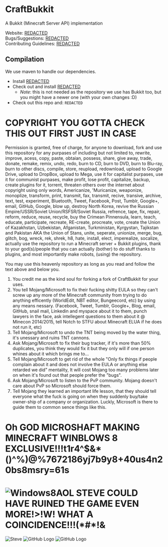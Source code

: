 CraftBukkit
===========

A Bukkit (Minecraft Server API) implementation

Website: [REDACTED](http://bukkit.org)  
Bugs/Suggestions: [REDACTED](http://leaky.bukkit.org)  
Contributing Guidelines: [REDACTED](https://github.com/Bukkit/CraftBukkit/blob/master/CONTRIBUTING.md)

Compilation
-----------

We use maven to handle our dependencies.

* Install [REDACTED](http://maven.apache.org/download.html)
* Check out and install [REDACTED](http://github.com/Bukkit/Bukkit)
    * *Note*: this is not needed as the repository we use has Bukkit too, but you might have a newer one (with your own changes :D)
* Check out this repo and: `REDACTED`


COPYRIGHT YOU GOTTA CHECK THIS OUT FIRST JUST IN CASE
=====================================================

Permission is granted, free of charge, for anyone to download, fork and use this repository for any purpases of including but not limited to, rewrite, improve, acess, copy, paste, obtaian, possess, share, give away, trade, donate, remake, remix, undo, redo, burn to CD, burn to DVD, burn to Blu-ray, burn to other discs, compile, store, reupload, redownload, upload to Google Drive, upload to DropBox, upload to Mega, use it for capitalist purpases, use it for communist purpases, make profit, lose profit, capitalize, backup, create plugins for it, torrent, threaten others over the internet about copyright using only words, Americanize, 'Muricanize, weaponize, monoplize, transform, print, transmit, fax, transmit, recive, transive, archive, text, test, experiment, Bluetooth, Tweet, Facebook, Post, Tumblr, Google+, email, GitHub, Google, blow up, destroy North Korea, revive the Russian Empire/USSR/Soviet Union/RSFSR/Soviet Russia, refrence, tape, fix, repair, reform, reduce, reuse, recycle, buy the Crimean Pinnensula, learn, teach, educate, participate, recreate, RE-create, procreate, vote, create the Union of Kazakhstan, Uzbekistan, Afganistan, Turkministan, Kyrgystan, Tajikstan and Pakistan AKA the Union of Stans, unite, seperate, unionize, merge, bug, glitch, bog, wreck, rek, shrek, h8, hate, install, elect, imperealize, socalize, actually use the repository to run a Minecraft server + Bukkit plugins, thank to your god(s)/people that you can actually (bother) to do stuff thanks to plugins, and most importantly make robots, (using) the repository.

You may use this heavenly repository as long as you read and follow the text above and below you. 

1. You credit me as the kind soul for forking a fork of CraftBukkit for your uses.
2. You tell Mojang/Microsoft to fix their fucking shitty EULA so they can't screw up any more of the Minecraft community from trying to do anything efficently (WorldEdit, NBT editor, Bungeecord, etc) by using any means nessary. (Facebook, Tweet, Tumblr, Google+, Blog, email, GitHub, snail mail, Linkedin and myspace about it to them, punch lawyers in the face, ask intellegent questions to them about it @ Minecon 2014/2015, tell Notch to STFU about Minecraft ELUA if he does not run it, etc)
3. Tell Mojang/Microsoft to undo the TNT being moved by the water thing, it's unessary and ruins TNT cannons.
4. Ask Mojang/Microsoft to fix their bug tracker, if it's more than 50% duplicates, you think they would fix it but they only will if one person whines about it which brings me to...
5. Tell Mojang/Microsoft to get rid of the whole "Only fix things if people complain about it and does not involve the EULA or anything else retarded we did" mentality, It will cost Mojang too many problems later on when it's found out that people prefer the "bugs".
6. Ask Mojang/Microsoft to listen to the PvP community. Mojang doesn't care about PvP so Microsoft should force them.
7. Tell Mojang they learned an important life lesson, that they should tell everyone what the fuck is going on when they suddenly buy/take owner-ship of a company or organization. Luckly, Microsoft is there to guide them to common sence things like this.


Oh GOD MICROSHAFT MAKING MINECRAFT WINBLOWS 8 EXCLUSIVE!!!t1r4^$&*()^%)@%7672186yj7b9y8+40us4n20bs8msry=61s
===================================================================================================
![Windows8AOL](http://cdn.ientry.com/sites/webpronews/pictures/AolWindows8Pic5.jpg)
STEVE COULD HAVE RUINED THE GAME EVEN MORE!>!W! WHAT A COINCIDENCE!!!(\*#*!&
===============================================================
![Steve](http://www.quickmeme.com/img/d1/d1ad890f376fc14ecc27748d6bcbbb7d45c009994f861aa7aa656592d5598517.jpg)
![GitHub Logo](https://i.imgur.com/ak5loAw.png)
![GitHub Logo](http://i.imgur.com/Yhjplah.png?1)

